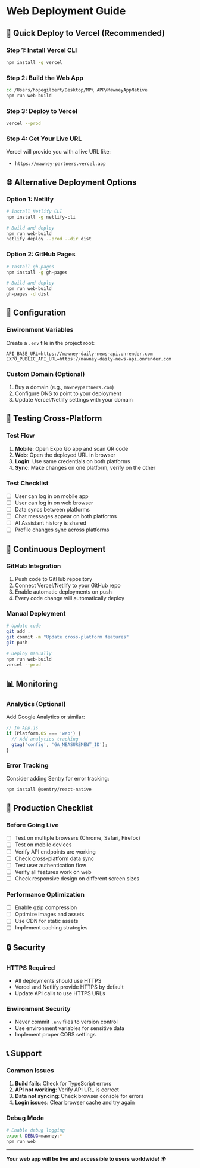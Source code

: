 # Web Deployment Guide

## 🚀 Quick Deploy to Vercel (Recommended)

### Step 1: Install Vercel CLI
```bash
npm install -g vercel
```

### Step 2: Build the Web App
```bash
cd /Users/hopegilbert/Desktop/MP\ APP/MawneyAppNative
npm run web-build
```

### Step 3: Deploy to Vercel
```bash
vercel --prod
```

### Step 4: Get Your Live URL
Vercel will provide you with a live URL like:
- `https://mawney-partners.vercel.app`

## 🌐 Alternative Deployment Options

### Option 1: Netlify
```bash
# Install Netlify CLI
npm install -g netlify-cli

# Build and deploy
npm run web-build
netlify deploy --prod --dir dist
```

### Option 2: GitHub Pages
```bash
# Install gh-pages
npm install -g gh-pages

# Build and deploy
npm run web-build
gh-pages -d dist
```

## 🔧 Configuration

### Environment Variables
Create a `.env` file in the project root:
```
API_BASE_URL=https://mawney-daily-news-api.onrender.com
EXPO_PUBLIC_API_URL=https://mawney-daily-news-api.onrender.com
```

### Custom Domain (Optional)
1. Buy a domain (e.g., `mawneypartners.com`)
2. Configure DNS to point to your deployment
3. Update Vercel/Netlify settings with your domain

## 📱 Testing Cross-Platform

### Test Flow
1. **Mobile**: Open Expo Go app and scan QR code
2. **Web**: Open the deployed URL in browser
3. **Login**: Use same credentials on both platforms
4. **Sync**: Make changes on one platform, verify on the other

### Test Checklist
- [ ] User can log in on mobile app
- [ ] User can log in on web browser
- [ ] Data syncs between platforms
- [ ] Chat messages appear on both platforms
- [ ] AI Assistant history is shared
- [ ] Profile changes sync across platforms

## 🔄 Continuous Deployment

### GitHub Integration
1. Push code to GitHub repository
2. Connect Vercel/Netlify to your GitHub repo
3. Enable automatic deployments on push
4. Every code change will automatically deploy

### Manual Deployment
```bash
# Update code
git add .
git commit -m "Update cross-platform features"
git push

# Deploy manually
npm run web-build
vercel --prod
```

## 📊 Monitoring

### Analytics (Optional)
Add Google Analytics or similar:
```javascript
// In App.js
if (Platform.OS === 'web') {
  // Add analytics tracking
  gtag('config', 'GA_MEASUREMENT_ID');
}
```

### Error Tracking
Consider adding Sentry for error tracking:
```bash
npm install @sentry/react-native
```

## 🚀 Production Checklist

### Before Going Live
- [ ] Test on multiple browsers (Chrome, Safari, Firefox)
- [ ] Test on mobile devices
- [ ] Verify API endpoints are working
- [ ] Check cross-platform data sync
- [ ] Test user authentication flow
- [ ] Verify all features work on web
- [ ] Check responsive design on different screen sizes

### Performance Optimization
- [ ] Enable gzip compression
- [ ] Optimize images and assets
- [ ] Use CDN for static assets
- [ ] Implement caching strategies

## 🔒 Security

### HTTPS Required
- All deployments should use HTTPS
- Vercel and Netlify provide HTTPS by default
- Update API calls to use HTTPS URLs

### Environment Security
- Never commit `.env` files to version control
- Use environment variables for sensitive data
- Implement proper CORS settings

## 📞 Support

### Common Issues
1. **Build fails**: Check for TypeScript errors
2. **API not working**: Verify API URL is correct
3. **Data not syncing**: Check browser console for errors
4. **Login issues**: Clear browser cache and try again

### Debug Mode
```bash
# Enable debug logging
export DEBUG=mawney:*
npm run web
```

---

**Your web app will be live and accessible to users worldwide!** 🌍
